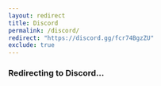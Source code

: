 ```yaml
---
layout: redirect
title: Discord
permalink: /discord/
redirect: "https://discord.gg/fcr74BgzZU"
exclude: true
---
```


### Redirecting to Discord...
